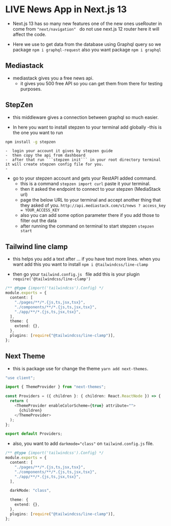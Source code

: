 # LIVE News App in Next.js 13

- Next.js 13 has so many new features one of the new ones useRouter in come from `"next/navigation" ` do not use next.js 12 router here it will affect the code.

- Here we use to get data from the database using Graphql query so we package `npm i graphql-request` also you want package `npm i graphql`

## Mediastack

- mediastack gives you a free news api.
  - it gives you 500 free API so you can get them from there for testing purposes.

## StepZen

- this middleware gives a connection between graphql so much easier.

- In here you want to install stepzen to your terminal add globally
  -this is the one you want to run

```bash
npm install -g stepzen
```

    -  login your account it gives by stepzen guide
    -  then copy the api from dashboard
    -  after that run ```stepzen init``` in your root directory terminal it will create stepzen config file for you.
    -

- go to your stepzen account and gets your RestAPI added command.
  - this is a command `stepzen import curl` paste it your terminal.
  - then it asked the endpoint to connect to your stepzen (MediaStack url)
  - page the below URL to your terminal and accept another thing that they asked of you.
    `http://api.mediastack.com/v1/news ? access_key = YOUR_ACCESS_KEY`
  - also you can add some option parameter there if you add those to filter out the data
  - after running the command on terminal to start stepzen `stepzen start`

## Tailwind line clamp

- this helps you add a text after ... if you have text more lines. when you want add this you want to install `npm i @tailwindcss/line-clamp `

- then go your `tailwind.config.js ` file add this is your plugin `require('@tailwindcss/line-clamp')`

```typescript
/** @type {import('tailwindcss').Config} */
module.exports = {
  content: [
    "./pages/**/*.{js,ts,jsx,tsx}",
    "./components/**/*.{js,ts,jsx,tsx}",
    "./app/**/*.{js,ts,jsx,tsx}",
  ],
  theme: {
    extend: {},
  },
  plugins: [require("@tailwindcss/line-clamp")],
};
```

## Next Theme

- this is package use for change the theme `yarn add next-themes`.

```typescript
"use client";

import { ThemeProvider } from "next-themes";

const Providers = ({ children }: { children: React.ReactNode }) => {
  return (
    <ThemeProvider enableColorScheme={true} attribute="">
      {children}
    </ThemeProvider>
  );
};

export default Providers;
```

- also, you want to add `darkmode="class"` on `tailwind.config.js` file.

```typescript
/** @type {import('tailwindcss').Config} */
module.exports = {
  content: [
    "./pages/**/*.{js,ts,jsx,tsx}",
    "./components/**/*.{js,ts,jsx,tsx}",
    "./app/**/*.{js,ts,jsx,tsx}",
  ],

  darkMode: "class",

  theme: {
    extend: {},
  },
  plugins: [require("@tailwindcss/line-clamp")],
};
```
